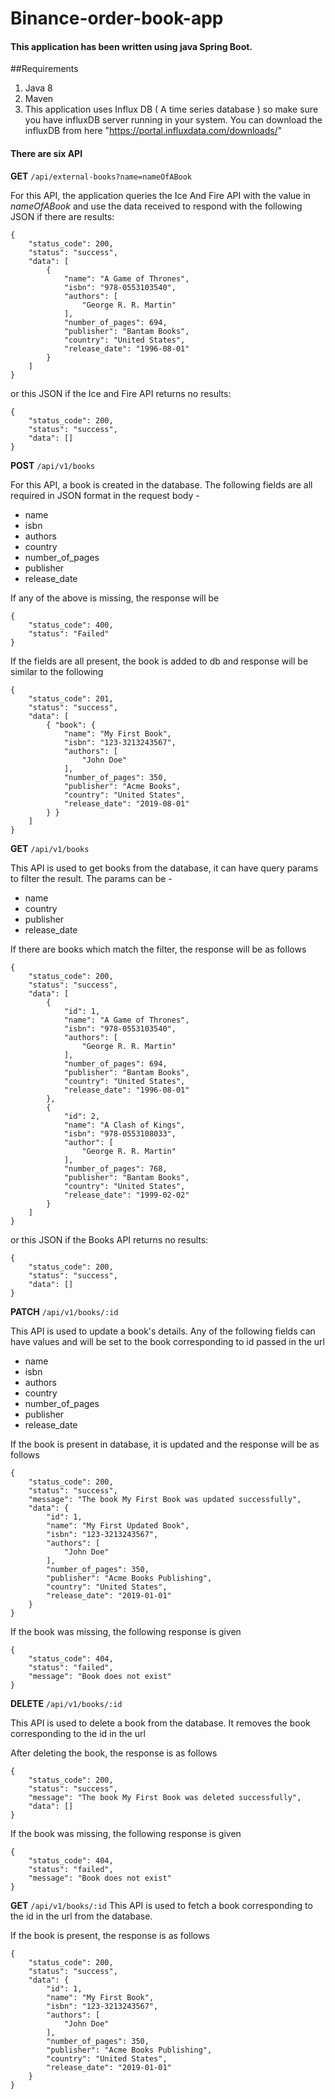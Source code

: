 # Binance-order-book-app

#### This application has been written using java Spring Boot.

##Requirements

1. Java 8 
2. Maven
2. This application uses Influx DB ( A time series database ) so make sure you have influxDB server running in your system.
   You can download the influxDB from here "https://portal.influxdata.com/downloads/"

#### There are six API

**GET** ``` /api/external-books?name=nameOfABook ```

For this API, the application queries the Ice And Fire API with the value in *nameOfABook* and use the data received to respond with the following JSON if there are results:
```
{
    "status_code": 200,
    "status": "success",
    "data": [
        {
            "name": "A Game of Thrones",
            "isbn": "978-0553103540",
            "authors": [
                "George R. R. Martin"
            ],
            "number_of_pages": 694,
            "publisher": "Bantam Books",
            "country": "United States",
            "release_date": "1996-08-01"
        }
    ]
}
```

or this JSON if the Ice and Fire API returns no results:
```
{
    "status_code": 200,
    "status": "success",
    "data": []
}
```



**POST** ``` /api/v1/books ```

For this API, a book is created in the database. The following fields are all required in JSON format in the request body -
* name
* isbn
* authors
* country
* number_of_pages
* publisher
* release_date

If any of the above is missing, the response will be
```
{
    "status_code": 400,
    "status": "Failed"
}
```
If the fields are all present, the book is added to db and response will be similar to the following
```
{
    "status_code": 201,
    "status": "success",
    "data": [
        { "book": {
            "name": "My First Book",
            "isbn": "123-3213243567",
            "authors": [
                "John Doe"
            ],
            "number_of_pages": 350,
            "publisher": "Acme Books",
            "country": "United States",
            "release_date": "2019-08-01"
        } }
    ]
}
```
**GET** ``` /api/v1/books ```

This API is used to get books from the database, it can have query params to filter the result. The params can be -
* name
* country
* publisher
* release_date

If there are books which match the filter, the response will be as follows
```
{
    "status_code": 200,
    "status": "success",
    "data": [
        {
            "id": 1,
            "name": "A Game of Thrones",
            "isbn": "978-0553103540",
            "authors": [
                "George R. R. Martin"
            ],
            "number_of_pages": 694,
            "publisher": "Bantam Books",
            "country": "United States",
            "release_date": "1996-08-01"
        },
        {
            "id": 2,
            "name": "A Clash of Kings",
            "isbn": "978-0553108033",
            "author": [
                "George R. R. Martin"
            ],
            "number_of_pages": 768,
            "publisher": "Bantam Books",
            "country": "United States",
            "release_date": "1999-02-02"
        }
    ]
}
```

or this JSON if the Books API returns no results:
```
{
    "status_code": 200,
    "status": "success",
    "data": []
}
```

**PATCH** ``` /api/v1/books/:id ```

This API is used to update a book's details. Any of the following fields can have values and will be set to the book corresponding to id passed in the url
* name
* isbn
* authors
* country
* number_of_pages
* publisher
* release_date

If the book is present in database, it is updated and the response will be as follows
```
{
    "status_code": 200,
    "status": "success",
    "message": "The book My First Book was updated successfully",
    "data": {
        "id": 1,
        "name": "My First Updated Book",
        "isbn": "123-3213243567",
        "authors": [
            "John Doe"
        ],
        "number_of_pages": 350,
        "publisher": "Acme Books Publishing",
        "country": "United States",
        "release_date": "2019-01-01"
    }
}
```
If the book was missing, the following response is given
```
{
    "status_code": 404,
    "status": "failed",
    "message": "Book does not exist"
}
```

**DELETE** ``` /api/v1/books/:id ```

This API is used to delete a book from the database. It removes the book corresponding to the id in the url

After deleting the book, the response is as follows
```
{
    "status_code": 200,
    "status": "success",
    "message": "The book My First Book was deleted successfully",
    "data": []
}
```

If the book was missing, the following response is given
```
{
    "status_code": 404,
    "status": "failed",
    "message": "Book does not exist"
}
```

**GET** ``` /api/v1/books/:id ```
This API is used to fetch a book corresponding to the id in the url from the database.

If the book is present, the response is as follows
```
{
    "status_code": 200,
    "status": "success",
    "data": {
        "id": 1,
        "name": "My First Book",
        "isbn": "123-3213243567",
        "authors": [
            "John Doe"
        ],
        "number_of_pages": 350,
        "publisher": "Acme Books Publishing",
        "country": "United States",
        "release_date": "2019-01-01"
    }
}
```
